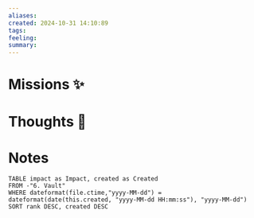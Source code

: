 ```yaml
---
aliases: 
created: 2024-10-31 14:10:89
tags: 
feeling: 
summary:
---
```



# Missions ✨


# Thoughts 💬


# Notes

```dataview
TABLE impact as Impact, created as Created
FROM -"6. Vault"
WHERE dateformat(file.ctime,"yyyy-MM-dd") = dateformat(date(this.created, "yyyy-MM-dd HH:mm:ss"), "yyyy-MM-dd")
SORT rank DESC, created DESC
```